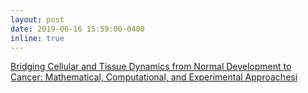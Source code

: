 ```yaml
---
layout: post
date: 2019-06-16 15:59:00-0400
inline: true 
---
```


[Bridging Cellular and Tissue Dynamics from Normal Development to Cancer: Mathematical, Computational, and Experimental Approachesi](https://www.birs.ca/events/2019/5-day-workshops/19w5080)

